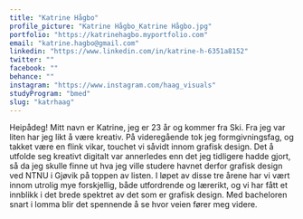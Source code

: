 ```yaml
---
title: "Katrine Hågbo"
profile_picture: "Katrine Hågbo_Katrine Hågbo.jpg"
portfolio: "https://katrinehagbo.myportfolio.com"
email: "katrine.hagbo@gmail.com"
linkedin: "https://www.linkedin.com/in/katrine-h-6351a8152"
twitter: ""
facebook: ""
behance: ""
instagram: "https://www.instagram.com/haag_visuals"
studyProgram: "bmed"
slug: "katrhaag"
---
```


Heipådeg! Mitt navn er Katrine, jeg er 23 år og kommer fra Ski. Fra jeg var liten har jeg likt å være kreativ. På videregående tok jeg formgivningsfag, og takket være en flink vikar, touchet vi såvidt innom grafisk design. Det å utfolde seg kreativt digitalt var annerledes enn det jeg tidligere hadde gjort, så da jeg skulle finne ut hva jeg ville studere havnet derfor grafisk design ved NTNU i Gjøvik på toppen av listen. I løpet av disse tre årene har vi vært innom utrolig mye forskjellig, både utfordrende og lærerikt, og vi har fått et innblikk i det brede spektret av det som er grafisk design. Med bacheloren snart i lomma blir det spennende å se hvor veien fører meg videre.
